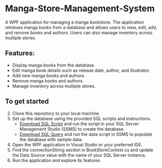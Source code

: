 # Manga-Store-Management-System
A WPF application for managing a manga bookstore. The application retrieves manga books from a database and allows users to view, edit, add, and remove books and authors. Users can also manage inventory across multiple stores.

## Features:
- Display manga books from the database.
- Edit manga book details such as release date, author, and illustrator.
- Add new manga books and authors.
- Remove manga books and authors.
- Manage inventory across multiple stores.

## To get started
2. Clone this repository to your local machine.
2. Set up the database using the provided SQL scripts and instructions.
   - [Download SQL Script](/script.sql) and run the script in your SQL Server Management Studio (SSMS) to create the database.
   - [Download SQL Query](/DataQuery.sql) and run the data script in SSMS to populate the database with sample data. 
4. Open the WPF application in Visual Studio or your preferred IDE.
5. Find the connectionString section in BookStoreContext.cs and update the Data Source value with the name of your SQL Server instance.
6. Run the application and explore its features.
